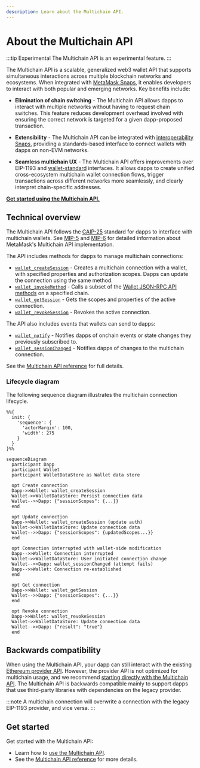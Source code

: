 ```yaml
---
description: Learn about the Multichain API.
---
```


# About the Multichain API

:::tip Experimental
The Multichain API is an experimental feature.
:::

The Multichain API is a scalable, generalized web3 wallet API that supports simultaneous
interactions across multiple blockchain networks and ecosystems.
When integrated with [MetaMask Snaps](/snaps), it enables developers to interact with both popular
and emerging networks.
Key benefits include:

- **Elimination of chain switching** - The Multichain API allows dapps to interact with multiple networks without having to request chain switches.
  This feature reduces development overhead involved with ensuring the correct network is targeted for a given dapp-proposed transaction.

- **Extensibility** - The Multichain API can be integrated with
  [interoperability Snaps](https://snaps.metamask.io/explore/), providing a standards-based interface
  to connect wallets with dapps on non-EVM networks.

- **Seamless multichain UX** - The Multichain API offers improvements over EIP-1193 and [wallet-standard](https://github.com/wallet-standard/wallet-standard) interfaces.
  It allows dapps to create unified cross-ecosystem multichain wallet connection flows, trigger transactions across different networks more seamlessly, and clearly interpret chain-specific addresses.

[**Get started using the Multichain API.**](../how-to/manage-networks/use-multichain.md)

## Technical overview

The Multichain API follows the [CAIP-25](https://github.com/ChainAgnostic/CAIPs/blob/899779996e8c30ec9c189ff49737704150606f31/CAIPs/caip-25.md)
standard for dapps to interface with multichain wallets.
See [MIP-5](https://github.com/MetaMask/metamask-improvement-proposals/blob/main/MIPs/mip-5.md) and
[MIP-6](https://github.com/MetaMask/metamask-improvement-proposals/blob/main/MIPs/mip-6.md) for
detailed information about MetaMask's Multichain API implementation.

The API includes methods for dapps to manage multichain connections:

- [`wallet_createSession`](../reference/multichain-api.md#wallet_createsession) - Creates a multichain connection with a wallet, with specified properties and
authorization scopes.
Dapps can update the connection using the same method.
- [`wallet_invokeMethod`](../reference/multichain-api.md#wallet_invokemethod) - Calls a subset of the [Wallet JSON-RPC API methods](../reference/json-rpc-methods/index.md) on
a specified chain.
- [`wallet_getSession`](../reference/multichain-api.md#wallet_getsession) - Gets
the scopes and properties of the active connection.
- [`wallet_revokeSession`](../reference/multichain-api.md#wallet_revokesession) - Revokes the active connection.

The API also includes events that wallets can send to dapps:

- [`wallet_notify`](../reference/multichain-api.md#wallet_notify) - Notifies dapps of onchain events or state changes they previously subscribed to.
- [`wallet_sessionChanged`](../reference/multichain-api.md#wallet_sessionchanged) - Notifies dapps of changes to the multichain connection.

See the [Multichain API reference](../reference/multichain-api.md) for full details.

### Lifecycle diagram

The following sequence diagram illustrates the multichain connection lifecycle.

```mermaid
%%{
  init: {
    'sequence': {
      'actorMargin': 100,
      'width': 275
    }
  }
}%%

sequenceDiagram
  participant Dapp
  participant Wallet
  participant WalletDataStore as Wallet data store
  
  opt Create connection
  Dapp->>Wallet: wallet_createSession
  Wallet->>WalletDataStore: Persist connection data
  Wallet-->>Dapp: {"sessionScopes": {...}}
  end
  
  opt Update connection
  Dapp->>Wallet: wallet_createSession (update auth)
  Wallet->>WalletDataStore: Update connection data
  Wallet-->>Dapp: {"sessionScopes": {updatedScopes...}}
  end
  
  opt Connection interrupted with wallet-side modification
  Dapp-->>Wallet: Connection interrupted
  Wallet->>WalletDataStore: User initiated connection change
  Wallet-->>Dapp: wallet_sessionChanged (attempt fails)
  Dapp-->>Wallet: Connection re-established
  end
  
  opt Get connection
  Dapp->>Wallet: wallet_getSession
  Wallet-->>Dapp: {"sessionScopes": {...}}
  end

  opt Revoke connection
  Dapp->>Wallet: wallet_revokeSession
  Wallet->>WalletDataStore: Update connection data
  Wallet-->>Dapp: {"result": "true"}
  end
```

## Backwards compatibility

When using the Multichain API, your dapp can still interact with the existing
[Ethereum provider API](wallet-api.md#ethereum-provider-api).
However, the provider API is not optimized for multichain usage, and we recommend
[starting directly with the Multichain API](../how-to/manage-networks/use-multichain.md).
The Multichain API is backwards compatible mainly to support dapps that use third-party libraries
with dependencies on the legacy provider.

:::note
A multichain connection will overwrite a connection with the legacy EIP-1193 provider, and vice versa.
:::

## Get started

Get started with the Multichain API:

- Learn how to [use the Multichain API](../how-to/manage-networks/use-multichain.md).
- See the [Multichain API reference](../reference/multichain-api.md) for more details.
